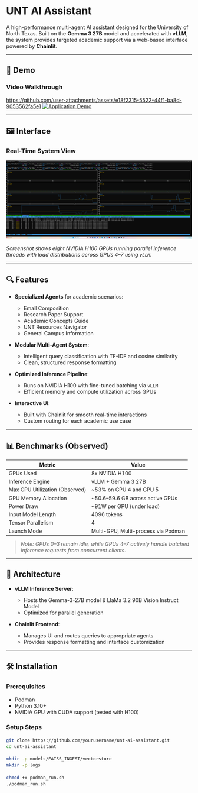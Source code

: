 # UNT AI Assistant

A high-performance multi-agent AI assistant designed for the University of North Texas. Built on the **Gemma 3 27B** model and accelerated with **vLLM**, the system provides targeted academic support via a web-based interface powered by **Chainlit**.

---

## 🎥 Demo

### Video Walkthrough
https://github.com/user-attachments/assets/e18f2315-5522-44f1-ba8d-9053562fa5e1
[![Application Demo](https://img.youtube.com/vi/zfd0Z0ckva0/0.jpg)](https://youtu.be/zfd0Z0ckva0)


---

## 🖼 Interface

### Real-Time System View

![Application Screenshot](demo/image.png)

_Screenshot shows eight NVIDIA H100 GPUs running parallel inference threads with load distributions across GPUs 4–7 using `vLLM`._

---

## 🔍 Features

- **Specialized Agents** for academic scenarios:

  - Email Composition
  - Research Paper Support
  - Academic Concepts Guide
  - UNT Resources Navigator
  - General Campus Information

- **Modular Multi-Agent System**:

  - Intelligent query classification with TF-IDF and cosine similarity
  - Clean, structured response formatting

- **Optimized Inference Pipeline**:

  - Runs on NVIDIA H100 with fine-tuned batching via `vLLM`
  - Efficient memory and compute utilization across GPUs

- **Interactive UI**:
  - Built with Chainlit for smooth real-time interactions
  - Custom routing for each academic use case

---

## 📊 Benchmarks (Observed)

| Metric                         | Value                               |
| ------------------------------ | ----------------------------------- |
| GPUs Used                      | 8x NVIDIA H100                      |
| Inference Engine               | vLLM + Gemma 3 27B                  |
| Max GPU Utilization (Observed) | ~53% on GPU 4 and GPU 5             |
| GPU Memory Allocation          | ~50.6–59.6 GB across active GPUs    |
| Power Draw                     | ~91W per GPU (under load)           |
| Input Model Length             | 4096 tokens                         |
| Tensor Parallelism             | 4                                   |
| Launch Mode                    | Multi-GPU, Multi-process via Podman |

> _Note: GPUs 0–3 remain idle, while GPUs 4–7 actively handle batched inference requests from concurrent clients._

---

## 🧱 Architecture

- **vLLM Inference Server**:

  - Hosts the Gemma-3-27B model & LlaMa 3.2 90B Vision Instruct Model
  - Optimized for parallel generation

- **Chainlit Frontend**:
  - Manages UI and routes queries to appropriate agents
  - Provides response formatting and interface customization

---

## 🛠 Installation

### Prerequisites

- Podman
- Python 3.10+
- NVIDIA GPU with CUDA support (tested with H100)

### Setup Steps

```bash
git clone https://github.com/yourusername/unt-ai-assistant.git
cd unt-ai-assistant

mkdir -p models/FAISS_INGEST/vectorstore
mkdir -p logs

chmod +x podman_run.sh
./podman_run.sh
```
